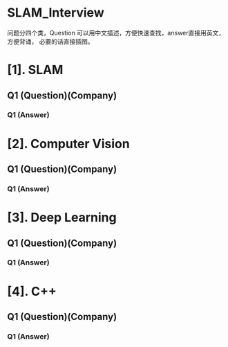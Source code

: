 # SLAM_Interview
问题分四个类，Question 可以用中文描述，方便快速查找，answer直接用英文，方便背诵， 必要的话直接插图。
# [1]. SLAM
## Q1 (Question)(Company)
### Q1 (Answer)
# [2]. Computer Vision
## Q1 (Question)(Company)
### Q1 (Answer)
# [3]. Deep Learning
## Q1 (Question)(Company)
### Q1 (Answer)
# [4]. C++
## Q1 (Question)(Company)
### Q1 (Answer)
